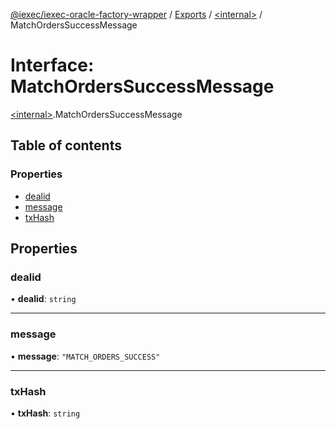 [@iexec/iexec-oracle-factory-wrapper](../README.md) / [Exports](../modules.md) / [\<internal\>](../modules/internal_.md) / MatchOrdersSuccessMessage

# Interface: MatchOrdersSuccessMessage

[\<internal\>](../modules/internal_.md).MatchOrdersSuccessMessage

## Table of contents

### Properties

- [dealid](internal_.MatchOrdersSuccessMessage.md#dealid)
- [message](internal_.MatchOrdersSuccessMessage.md#message)
- [txHash](internal_.MatchOrdersSuccessMessage.md#txhash)

## Properties

### dealid

• **dealid**: `string`

___

### message

• **message**: ``"MATCH_ORDERS_SUCCESS"``

___

### txHash

• **txHash**: `string`
